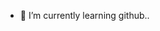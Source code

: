
- 🌱 I’m currently learning github..

<!---
tlquick/tlquick is a ✨ special ✨ repository because its `README.md` (this file) appears on your GitHub profile.
You can click the Preview link to take a look at your changes.
--->
